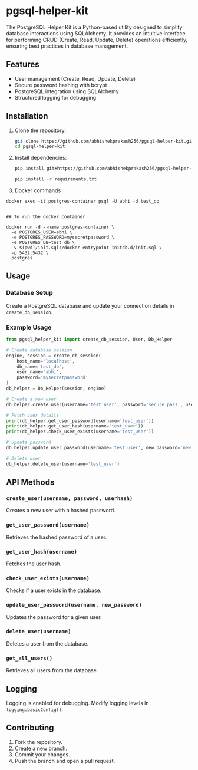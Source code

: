 # pgsql-helper-kit

The PostgreSQL Helper Kit is a Python-based utility designed to simplify database interactions using SQLAlchemy. It provides an intuitive interface for performing CRUD (Create, Read, Update, Delete) operations efficiently, ensuring best practices in database management.

## Features
- User management (Create, Read, Update, Delete)
- Secure password hashing with bcrypt
- PostgreSQL integration using SQLAlchemy
- Structured logging for debugging

## Installation

1. Clone the repository:
   ```bash
   git clone https://github.com/abhishekprakash256/pgsql-helper-kit.git
   cd pgsql-helper-kit
   ```

2. Install dependencies:
   ```bash
   pip install git+https://github.com/abhishekprakash256/pgsql-helper-kit.git  
   
   pip install -r requirements.txt
   ```

3. Docker commands 
```
docker exec -it postgres-container psql -U abhi -d test_db


## To run the docker container

docker run -d --name postgres-container \
  -e POSTGRES_USER=abhi \
  -e POSTGRES_PASSWORD=mysecretpassword \
  -e POSTGRES_DB=test_db \
  -v $(pwd)/init.sql:/docker-entrypoint-initdb.d/init.sql \
  -p 5432:5432 \
  postgres

```


## Usage

### Database Setup
Create a PostgreSQL database and update your connection details in `create_db_session`.

### Example Usage

```python
from pgsql_helper_kit import create_db_session, User, Db_Helper

# Create database session
engine, session = create_db_session(
    host_name='localhost',
    db_name='test_db',
    user_name='abhi',
    password='mysecretpassword'
)
db_helper = Db_Helper(session, engine)

# Create a new user
db_helper.create_user(username='test_user', password='secure_pass', userhash='user_hash')

# Fetch user details
print(db_helper.get_user_password(username='test_user'))
print(db_helper.get_user_hash(username='test_user'))
print(db_helper.check_user_exists(username='test_user'))

# Update password
db_helper.update_user_password(username='test_user', new_password='new_secure_pass')

# Delete user
db_helper.delete_user(username='test_user')
```

## API Methods

### `create_user(username, password, userhash)`
Creates a new user with a hashed password.

### `get_user_password(username)`
Retrieves the hashed password of a user.

### `get_user_hash(username)`
Fetches the user hash.

### `check_user_exists(username)`
Checks if a user exists in the database.

### `update_user_password(username, new_password)`
Updates the password for a given user.

### `delete_user(username)`
Deletes a user from the database.

### `get_all_users()`
Retrieves all users from the database.

## Logging
Logging is enabled for debugging. Modify logging levels in `logging.basicConfig()`.

## Contributing
1. Fork the repository.
2. Create a new branch.
3. Commit your changes.
4. Push the branch and open a pull request.


